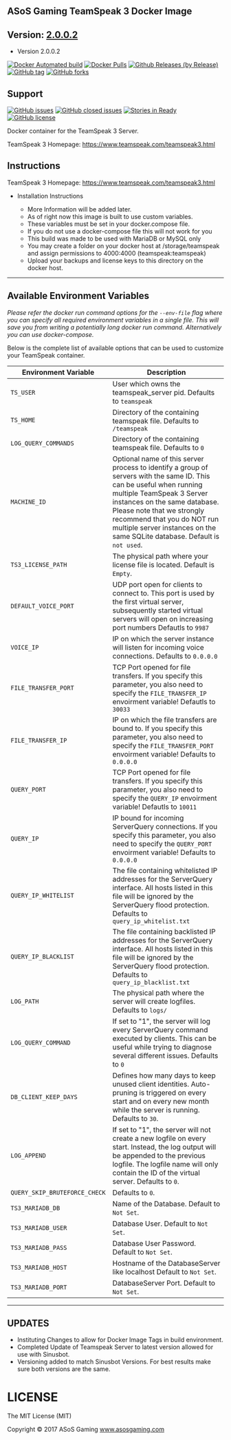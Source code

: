 ## ASoS Gaming TeamSpeak 3 Docker Image

## Version: [2.0.0.2](https://github.com/asosgaming/teamspeak/blob/master/Dockerfile)

* Version 2.0.0.2

[![Docker Automated build](https://img.shields.io/docker/automated/asos/teamspeak.svg?style=plastic)](https://hub.docker.com/r/asos/teamspeak/builds)
[![Docker Pulls](https://img.shields.io/docker/pulls/asos/teamspeak.svg?style=plastic)](https://github.com/asosgaming/teamspeak)
[![Github Releases (by Release)](https://img.shields.io/github/release/asosgaming/teamspeak.svg?style=plastic)](https://github.com/asosgaming/teamspeak/releases)
[![GitHub tag](https://img.shields.io/github/tag/asosgaming/teamspeak.svg?style=plastic)](https://github.com/asosgaming/teamspeak/tags/2.0.0.2)
[![GitHub forks](https://img.shields.io/github/forks/asosgaming/teamspeak.svg?style=plastic)](https://github.com/asosgaming/teamspeak/network)

## Support
[![GitHub issues](https://img.shields.io/github/issues/asosgaming/teamspeak.svg?style=plastic)](https://github.com/asosgaming/teamspeak/issues)
[![GitHub closed issues](https://img.shields.io/github/issues-closed/asosgaming/teamspeak.svg?style=plastic)](https://github.com/asosgaming/teamspeak)
[![Stories in Ready](https://badge.waffle.io/asosgaming/teamspeak.png?label=ready&title=Ready)](http://waffle.io/asosgaming/teamspeak)
[![GitHub license](https://img.shields.io/badge/license-MIT-blue.svg?style=plastic)](https://raw.githubusercontent.com/asosgaming/teamspeak/develop/LICENSE)

Docker container for the TeamSpeak 3 Server.

TeamSpeak 3 Homepage: https://www.teamspeak.com/teamspeak3.html
## Instructions

TeamSpeak 3 Homepage: https://www.teamspeak.com/teamspeak3.html


* Installation Instructions

  -  More Information will be added later.
  -  As of right now this image is built to use custom variables.
  -  These variables must be set in your docker.compose file.   
  -  If you do not use a docker-compose file this will not work for you
  -  This build was made to be used with MariaDB or MySQL only
  -  You may create a folder on your docker host at /storage/teamspeak and assign permissions to 4000:4000 (teamspeak:teamspeak)
  -  Upload your backups and license keys to this directory on the docker host.

----------------------------------------------------------

## Available Environment Variables

*Please refer the docker run command options for the `--env-file` flag where you can specify all required environment variables in a single file. This will save you from writing a potentially long docker run command. Alternatively you can use docker-compose.*

Below is the complete list of available options that can be used to customize your TeamSpeak container.

| Environment Variable | Description |
|-----------|-------------|
| `TS_USER` | User which owns the teamspeak_server pid. Defaults to `teamspeak`|
| `TS_HOME` |  Directory of the containing teamspeak file. Defaults to `/teamspeak` |
| `LOG_QUERY_COMMANDS` |Directory of the containing teamspeak file. Defaults to `0`  |
| `MACHINE_ID` | Optional name of this server process to identify a group of servers with the same ID. This can be useful when running multiple TeamSpeak 3 Server instances on the same database. Please note that we strongly recommend that you do NOT run multiple server instances on the same SQLite database. Default is `not used`. |
| `TS3_LICENSE_PATH` |  The physical path where your license file is located. Default is `Empty`.  |
| `DEFAULT_VOICE_PORT` |  UDP port open for clients to connect to. This port is used by the first  virtual server, subsequently  started virtual servers will open on increasing  port numbers Defautls to `9987`  |
| `VOICE_IP` |   IP on which the server instance will listen for incoming voice connections. Defaults to `0.0.0.0`  |
| `FILE_TRANSFER_PORT` |  TCP Port opened for file transfers. If you specify this parameter, you also  need to specify the `FILE_TRANSFER_IP` envoirment variable! Defautls to `30033` |
| `FILE_TRANSFER_IP` |  IP on which the file transfers are bound to. If you specify this parameter,  you also need to specify the `FILE_TRANSFER_PORT` envoirment variable! Defaults to `0.0.0.0`  |
| `QUERY_PORT` |TCP Port opened for file transfers. If you specify this parameter, you also  need to specify the `QUERY_IP` envoirment variable! Defautls to `10011` |
| `QUERY_IP` | IP bound for incoming ServerQuery connections. If you specify this parameter,  you also need to specify the `QUERY_PORT` envoirment variable! Defaults to `0.0.0.0`  |
| `QUERY_IP_WHITELIST` |  The file containing whitelisted IP addresses for the ServerQuery interface. All hosts listed in this file will be ignored by the ServerQuery flood protection. Defaults to `query_ip_whitelist.txt`  |
| `QUERY_IP_BLACKLIST` |  The file containing backlisted IP addresses for the ServerQuery interface. All hosts listed in this file will be ignored by the ServerQuery flood protection. Defaults to `query_ip_blacklist.txt` |
| `LOG_PATH` |   The physical path where the server will create logfiles. Defaults to `logs/`  |
| `LOG_QUERY_COMMAND` |  If set to "1", the server will log every ServerQuery command executed by clients. This can  be useful while trying to diagnose several different issues. Defaults to `0`  |
| `DB_CLIENT_KEEP_DAYS` |  Defines how many days to keep unused client identities. Auto-pruning is triggered on every  start and on every new month while the server is running. Defaults to `30`.  |
| `LOG_APPEND` |  If set to "1", the server will not create a new logfile on every start. Instead, the log output will be appended to the previous logfile. The logfile name will only contain the ID of the virtual server. Defaults to `0`.  |
| `QUERY_SKIP_BRUTEFORCE_CHECK` | Defaults to `0`.  |
| `TS3_MARIADB_DB` | Name of the Database. Default to  `Not Set`.  |
| `TS3_MARIADB_USER` | Database User. Default to  `Not Set`.  |
| `TS3_MARIADB_PASS` | Database User Password. Default to  `Not Set`. |
| `TS3_MARIADB_HOST` | Hostname of the DatabaseServer like localhost Default to  `Not Set`. |
| `TS3_MARIADB_PORT` | DatabaseServer Port. Default to  `Not Set`.  |

----------------------------------------------------------
## UPDATES

- Instituting Changes to allow for Docker Image Tags in build environment.
- Completed Update of Teamspeak Server to latest version allowed for use with Sinusbot.
- Versioning added to match Sinusbot Versions. For best results make sure both versions are the same.

# LICENSE
The MIT License (MIT)

Copyright © 2017 ASoS Gaming www.asosgaming.com

